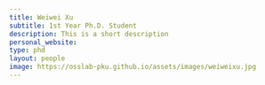 ```yaml
---
title: Weiwei Xu
subtitle: 1st Year Ph.D. Student
description: This is a short description
personal_website: 
type: phd
layout: people
image: https://osslab-pku.github.io/assets/images/weiweixu.jpg
---
```

